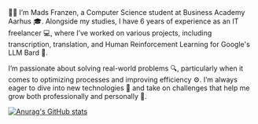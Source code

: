 ## 

<!--
**madsfranzen/madsfranzen** is a ✨ _special_ ✨ repository because its `README.md` (this file) appears on your GitHub profile.

Here are some ideas to get you started:

- 🔭 I’m currently working on ...
- 🌱 I’m currently learning ...
- 👯 I’m looking to collaborate on ...
- 🤔 I’m looking for help with ...
- 💬 Ask me about ...
- 📫 How to reach me: ...
- 😄 Pronouns: ...
- ⚡ Fun fact: ...
-->

👨‍💻 I’m Mads Franzen, a Computer Science student at Business Academy Aarhus 🎓. Alongside my studies, I have 6 years of experience as an IT freelancer 💻, where I’ve worked on various projects, including transcription, translation, and Human Reinforcement Learning for Google's LLM Bard 🤖.

I’m passionate about solving real-world problems 🔍, particularly when it comes to optimizing processes and improving efficiency ⚙️. I’m always eager to dive into new technologies 🚀 and take on challenges that help me grow both professionally and personally 🌱.

[![Anurag's GitHub stats](https://github-readme-stats.vercel.app/api?username=madsfranzen&show_icons=true&theme=tokyonight)](https://github.com/anuraghazra/github-readme-stats)
